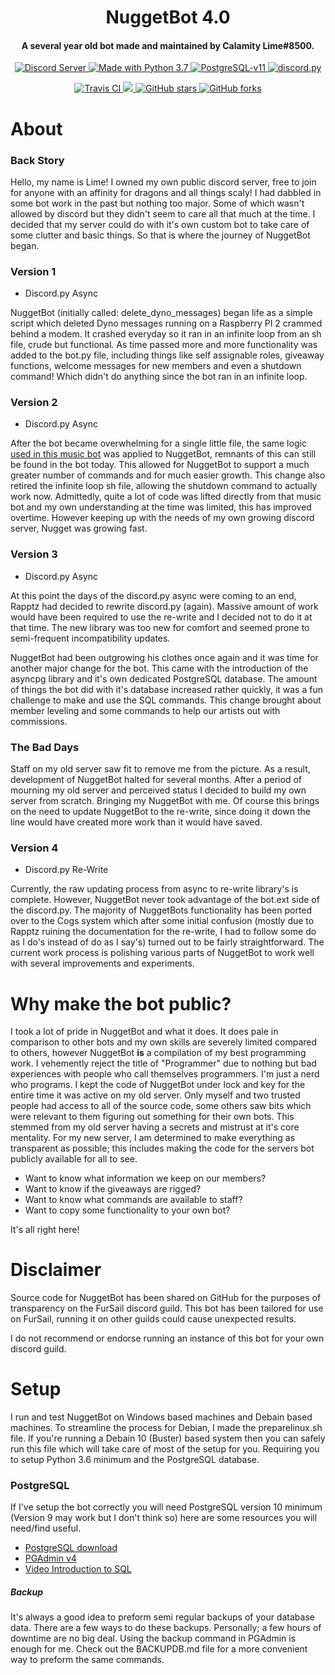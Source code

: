 <h1 align="center">
  NuggetBot 4.0
  <br>
</h1>

<h4 align="center">A several year old bot made and maintained by Calamity Lime#8500.</h4>

<p align="center">
  <a href="https://discord.gg/QMEgfcg">
    <img src="https://discordapp.com/api/guilds/605100382569365573/widget.png?style=shield" alt="Discord Server">
  </a>
  <!-- <a href="https://www.patreon.com/Red_Devs">
    <img src="https://img.shields.io/badge/Support-Red!-yellow.svg" alt="Support Red on Patreon!">
  </a> -->
  <a href="https://www.python.org/downloads/">
    <img src="https://img.shields.io/badge/Made%20With-Python%203.7-blue.svg?style=shield" alt="Made with Python 3.7">
  </a>
  <a href="https://www.postgresql.org/download/">
    <img src="https://img.shields.io/badge/PostgreSQL-11-orange.svg?style=shield" alt="PostgreSQL-v11">
  </a>
  <a href="https://github.com/Rapptz/discord.py/">
      <img src="https://img.shields.io/badge/discord-py-blue.svg?style=shield" alt="discord.py">
  </a>
</p>
<p align="center">
  <a href="https://travis-ci.com/Cog-Creators/Red-DiscordBot">
    <img src="https://api.travis-ci.com/Cog-Creators/Red-DiscordBot.svg?branch=V3/develop" alt="Travis CI">
  </a>
  <a href="http://makeapullrequest.com">
    <img src="https://img.shields.io/badge/PRs-welcome-brightgreen.svg">
  </a>
  <a href="https://github.com/LimeProgramming/NuggetBot4.0/stargazers">
    <img src="https://img.shields.io/github/stars/LimeProgramming/NuggetBot4.0.svg" alt="GitHub stars">
  </a>
  <a href="https://github.com/LimeProgramming/NuggetBot4.0/network">
    <img src="https://img.shields.io/github/forks/LimeProgramming/NuggetBot4.0.svg" alt="GitHub forks">
  </a>
</p>


About
======
### Back Story
Hello, my name is Lime!
I owned my own public discord server, free to join for anyone with an affinity for dragons and all things scaly! I had dabbled in some bot work in the past but nothing too major. Some of which wasn't allowed by discord but they didn't seem to care all that much at the time. I decided that my server could do with it's own custom bot to take care of some clutter and basic things. So that is where the journey of NuggetBot began.


### Version 1
* Discord.py Async

NuggetBot (initially called: delete_dyno_messages) began life as a simple script which deleted Dyno messages running on a Raspberry PI 2 crammed behind a modem. It crashed everyday so it ran in an infinite loop from an sh file, crude but functional. 
As time passed more and more functionality was added to the bot.py file, including things like self assignable roles, giveaway functions, welcome messages for new members and even a shutdown command! Which didn't do anything since the bot ran in an infinite loop.


### Version 2
* Discord.py Async

After the bot became overwhelming for a single little file, the same logic [used in this music bot](https://github.com/Just-Some-Bots/MusicBot/) was applied to NuggetBot, remnants of this can still be found in the bot today.
This allowed for NuggetBot to support a much greater number of commands and for much easier growth. This change also retired the infinite loop sh file, allowing the shutdown command to actually work now. 
Admittedly, quite a lot of code was lifted directly from that music bot and my own understanding at the time was limited, this has improved overtime. However keeping up with the needs of my own growing discord server, Nugget was growing fast.


### Version 3
* Discord.py Async

At this point the days of the discord.py async were coming to an end, Rapptz had decided to rewrite discord.py (again). Massive amount of work would have been required to use the re-write and I decided not to do it at that time. The new library was too new for comfort and seemed prone to semi-frequent incompatibility updates.

NuggetBot had been outgrowing his clothes once again and it was time for another major change for the bot. This came with the introduction of the asyncpg library and it's own dedicated PostgreSQL database. The amount of things the bot did with it's database increased rather quickly, it was a fun challenge to make and use the SQL commands. This change brought about member leveling and some commands to help our artists out with commissions.


### The Bad Days
Staff on my old server saw fit to remove me from the picture. As a result, development of NuggetBot halted for several months. After a period of mourning my old server and perceived status I decided to build my own server from scratch. Bringing my NuggetBot with me. 
Of course this brings on the need to update NuggetBot to the re-write, since doing it down the line would have created more work than it would have saved.


### Version 4
* Discord.py Re-Write

Currently, the raw updating process from async to re-write library's is complete. However, NuggetBot never took advantage of the bot.ext side of the discord.py. The majority of NuggetBots functionality has been ported over to the Cogs system which after some initial confusion (mostly due to Rapptz ruining the documentation for the re-write, I had to follow some do as I do's instead of do as I say's) turned out to be fairly straightforward. The current work process is polishing various parts of NuggetBot to work well with several improvements and experiments.


Why make the bot public?
======
I took a lot of pride in NuggetBot and what it does. It does pale in comparison to other bots and my own skills are severely limited compared to others, however NuggetBot **is** a compilation of my best programming work. I vehemently reject the title of "Programmer" due to nothing but bad experiences with people who call themselves programmers. I'm just a nerd who programs.
I kept the code of NuggetBot under lock and key for the entire time it was active on my old server. Only myself and two trusted people had access to all of the source code, some others saw bits which were relevant to them figuring out something for their own bots. This stemmed from my old server having a secrets and mistrust at it's core mentality. For my new server, I am determined to make everything as transparent as possible; this includes making the code for the servers bot publicly available for all to see.

* Want to know what information we keep on our members?
* Want to know if the giveaways are rigged?
* Want to know what commands are available to staff?
* Want to copy some functionality to your own bot?

It's all right here!


Disclaimer
======
Source code for NuggetBot has been shared on GitHub for the purposes of transparency on the FurSail discord guild.
This bot has been tailored for use on FurSail, running it on other guilds could cause unexpected results.

I do not recommend or endorse running an instance of this bot for your own discord guild.


Setup
======

I run and test NuggetBot on Windows based machines and Debain based machines. To streamline the process for Debian, I made the preparelinux.sh file. If you're running a Debain 10 (Buster) based system then you can safely run this file which will take care of most of the setup for you. Requiring you to setup Python 3.6 minimum and the PostgreSQL database.


### PostgreSQL
If I've setup the bot correctly you will need PostgreSQL version 10 minimum (Version 9 may work but I don't think so) here are some resources you will need/find useful.

* [PostgreSQL download](https://www.postgresql.org/)
* [PGAdmin v4](https://www.pgadmin.org/download/)
* [Video Introduction to SQL](https://www.youtube.com/playlist?list=PLi01XoE8jYojRqM4qGBF1U90Ee1Ecb5tt)
 

 ##### Backup
 It's always a good idea to preform semi regular backups of your database data. There are a few ways to do these backups. Personally; a few hours of downtime are no big deal. Using the backup command in PGAdmin is enough for me. 
 Check out the BACKUPDB.md file for a more convenient way to preform the same commands.